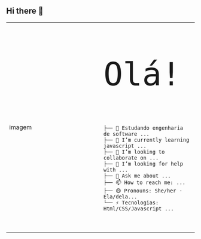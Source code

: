 ## Hi there 👋

<!--
**elens21/elens21** is a ✨ _special_ ✨ repository because its `README.md` (this file) appears on your GitHub profile.

Here are some ideas to get you started:

├── 🔭 Estudando engenharia de software ...
├── 🌱 I’m currently learning javascript ...
├── 👯 I’m looking to collaborate on ...
├── 🤔 I’m looking for help with ...
├── 💬 Ask me about ...
├── 📫 How to reach me: ...
├── 😄 Pronouns: She/her - Ela/dela...
└── ⚡ Tecnologias: Html/CSS/Javascript ...
-->
<table>
    <tr>
    <td style="width: 50%;">
      imagem
    </td>
    <td style="width: 50%; vertical-align: top;">
      <p style="font-family: monospace; font-size: 86px;">Olá!</p>

    ├── 🔭 Estudando engenharia de software ...
    ├── 🌱 I’m currently learning javascript ...
    ├── 👯 I’m looking to collaborate on ...
    ├── 🤔 I’m looking for help with ...
    ├── 💬 Ask me about ...
    ├── 📫 How to reach me: ...
    ├── 😄 Pronouns: She/her - Ela/dela...
    └── ⚡ Tecnologias: Html/CSS/Javascript ...
        
  </tr>
</table>
